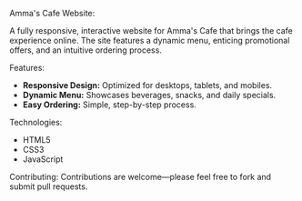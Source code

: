 Amma's Cafe Website:

A fully responsive, interactive website for Amma's Cafe that brings the cafe experience online. The site features a dynamic menu, enticing promotional offers, and an intuitive ordering process.

Features:
- **Responsive Design:** Optimized for desktops, tablets, and mobiles.
- **Dynamic Menu:** Showcases beverages, snacks, and daily specials.
- **Easy Ordering:** Simple, step-by-step process.

Technologies:
- HTML5
- CSS3
- JavaScript

Contributing:
Contributions are welcome—please feel free to fork and submit pull requests.
 
